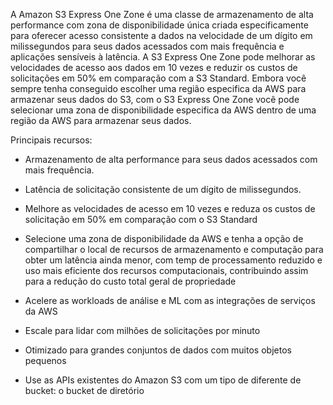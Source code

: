 A Amazon S3 Express One Zone é uma classe de armazenamento de alta performance com zona de disponibilidade única criada especificamente para oferecer acesso consistente a dados na velocidade de um dígito em milissegundos para seus dados acessados com mais frequência e aplicações sensíveis à latência. A S3 Express One Zone pode melhorar as velocidades de acesso aos dados em 10 vezes e reduzir os custos de solicitações em 50% em comparação com a S3 Standard.  Embora você sempre tenha conseguido escolher uma região especifica da AWS para armazenar seus dados do S3, com o S3 Express One Zone você pode selecionar uma zona de disponibilidade especifica da AWS dentro de uma região da AWS para armazenar seus dados.

Principais recursos:
- Armazenamento de alta performance para seus dados acessados com mais frequência. 

- Latência de solicitação consistente de um dígito de milissegundos.

- Melhore as velocidades de acesso em 10 vezes e reduza os custos de solicitação em 50% em comparação com o S3 Standard

- Selecione uma zona de disponibilidade da AWS e tenha a opção de compartilhar o local de recursos de armazenamento e computação para obter um latência ainda menor, com temp de processamento reduzido e uso mais eficiente dos recursos computacionais, contribuindo assim para a redução do custo total geral de propriedade

- Acelere as workloads de análise e ML com as integrações de serviços da AWS

- Escale para lidar com milhões de solicitações por minuto

- Otimizado para grandes conjuntos de dados com muitos objetos pequenos

- Use as APIs existentes do Amazon S3 com um tipo de diferente de bucket: o bucket de diretório
